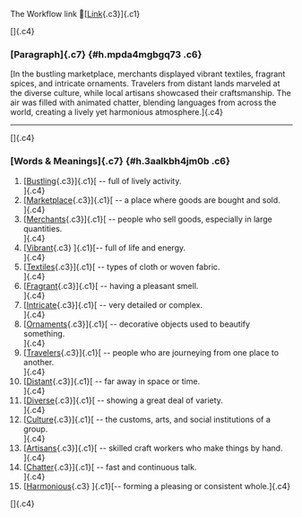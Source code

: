 The Workflow link
👏[[Link](https://www.google.com/url?q=http://www.google.com&sa=D&source=editors&ust=1756888796895343&usg=AOvVaw2gSu61194O6h3JrHJMGjK6){.c3}]{.c1}

[]{.c4}

### [Paragraph]{.c7} {#h.mpda4mgbgq73 .c6}

[In the bustling marketplace, merchants displayed vibrant textiles,
fragrant spices, and intricate ornaments. Travelers from distant lands
marveled at the diverse culture, while local artisans showcased their
craftsmanship. The air was filled with animated chatter, blending
languages from across the world, creating a lively yet harmonious
atmosphere.]{.c4}

------------------------------------------------------------------------

[]{.c4}

### [Words & Meanings]{.c7} {#h.3aalkbh4jm0b .c6}

1.  [[Bustling](https://www.google.com/url?q=http://www.google.com&sa=D&source=editors&ust=1756888796897053&usg=AOvVaw3VTvnowihVNZvLxSx24r-O){.c3}]{.c1}[ --
    full of lively activity.\
    ]{.c4}
2.  [[Marketplace](https://www.google.com/url?q=http://www.google.com&sa=D&source=editors&ust=1756888796897743&usg=AOvVaw0JRnqAEIlIQW5Z32UZ3DTF){.c3}]{.c1}[ --
    a place where goods are bought and sold.\
    ]{.c4}
3.  [[Merchants](https://www.google.com/url?q=http://www.google.com&sa=D&source=editors&ust=1756888796898260&usg=AOvVaw1bBdtAyBiLCgE7SGhPGC_r){.c3}]{.c1}[ --
    people who sell goods, especially in large quantities.\
    ]{.c4}
4.  [[Vibrant](https://www.google.com/url?q=http://www.google.com&sa=D&source=editors&ust=1756888796898648&usg=AOvVaw1lhFmxx7Q-Ia9t7atCmxP0){.c3}
    ]{.c1}[-- full of life and energy.\
    ]{.c4}
5.  [[Textiles](https://www.google.com/url?q=http://www.google.com&sa=D&source=editors&ust=1756888796898958&usg=AOvVaw329iPWIqB7EBF1WRu8tBHF){.c3}]{.c1}[ --
    types of cloth or woven fabric.\
    ]{.c4}
6.  [[Fragrant](https://www.google.com/url?q=http://www.google.com&sa=D&source=editors&ust=1756888796899160&usg=AOvVaw1uEPLMurv9j3zyiXM3gotl){.c3}]{.c1}[ --
    having a pleasant smell.\
    ]{.c4}
7.  [[Intricate](https://www.google.com/url?q=http://www.google.com&sa=D&source=editors&ust=1756888796899827&usg=AOvVaw3wjgKKAOIOYdAkRW3H7oKq){.c3}]{.c1}[ --
    very detailed or complex.\
    ]{.c4}
8.  [[Ornaments](https://www.google.com/url?q=http://www.google.com&sa=D&source=editors&ust=1756888796900070&usg=AOvVaw3UftYpB7U0V348Fy5W8Qvf){.c3}]{.c1}[ --
    decorative objects used to beautify something.\
    ]{.c4}
9.  [[Travelers](https://www.google.com/url?q=http://www.google.com&sa=D&source=editors&ust=1756888796900347&usg=AOvVaw3YxofMciqkbtG6ddBC4p_l){.c3}]{.c1}[ --
    people who are journeying from one place to another.\
    ]{.c4}
10. [[Distant](https://www.google.com/url?q=http://www.google.com&sa=D&source=editors&ust=1756888796900751&usg=AOvVaw2eQeBWh97uU6RBe9F7iv32){.c3}]{.c1}[ --
    far away in space or time.\
    ]{.c4}
11. [[Diverse](https://www.google.com/url?q=http://www.google.com&sa=D&source=editors&ust=1756888796901159&usg=AOvVaw3XePjVfXMHCGSHTwDdSi5h){.c3}]{.c1}[ --
    showing a great deal of variety.\
    ]{.c4}
12. [[Culture](https://www.google.com/url?q=http://www.google.com&sa=D&source=editors&ust=1756888796901625&usg=AOvVaw2LP8UcKIqp21KhVoaHHpOC){.c3}]{.c1}[ --
    the customs, arts, and social institutions of a group.\
    ]{.c4}
13. [[Artisans](https://www.google.com/url?q=http://www.google.com&sa=D&source=editors&ust=1756888796901967&usg=AOvVaw3YTppqw6xqU-gWtLqnHmjU){.c3}]{.c1}[ --
    skilled craft workers who make things by hand.\
    ]{.c4}
14. [[Chatter](https://www.google.com/url?q=http://www.google.com&sa=D&source=editors&ust=1756888796902282&usg=AOvVaw2897_yVqE8klNi02rQKoof){.c3}]{.c1}[ --
    fast and continuous talk.\
    ]{.c4}
15. [[Harmonious](https://www.google.com/url?q=http://www.google.com&sa=D&source=editors&ust=1756888796902440&usg=AOvVaw2kn4BUFq4a4ig-HUlRVgSA){.c3}
    ]{.c1}[-- forming a pleasing or consistent whole.]{.c4}

[]{.c4}
